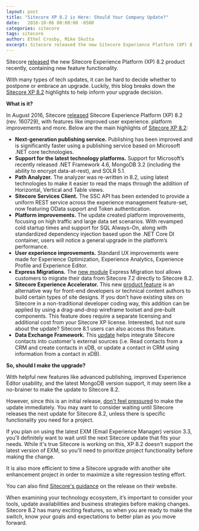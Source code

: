 ```yaml
---
layout: post
title: "Sitecore XP 8.2 is Here: Should Your Company Update?"
date:   2016-10-06 00:00:00 -0500
categories: sitecore
tags: sitecore
author: Ethel Crosby, Mike Skutta
excerpt: Sitecore released the new Sitecore Experience Platform (XP) 8.2 product recently, containing new feature functionality. With many types of tech updates, it can be hard to decide whether to postpone or embrace an upgrade. Luckily, this blog breaks down the Sitecore XP 8.2 highlights to help inform your upgrade decision.
---
```


Sitecore [released](http://www.sitecore.net/en/company/press-and-media/press-releases/2016/09/sitecore-launches-sitecore-experience-platform-8-2) the new Sitecore Experience Platform (XP) 8.2 product recently, containing new feature functionality.

With many types of tech updates, it can be hard to decide whether to postpone or embrace an upgrade. Luckily, this blog breaks down the [Sitecore XP 8.2](https://doc.sitecore.net/sitecore_experience_accelerator) highlights to help inform your upgrade decision.

**What is it?**

In August 2016, Sitecore [released](https://dev.sitecore.net/Downloads/Sitecore%20Experience%20Platform/82/Sitecore%20Experience%20Platform%2082%20Initial%20Release/Release%20Notes) Sitecore Experience Platform (XP) 8.2 (rev. 160729), with features like improved user experience. platform improvements and more. Below are the main highlights of [Sitecore XP 8.2](http://siteco.re/2cWRdNL):


* **Next-generation publishing service.** Publishing has been improved and is significantly faster using a publishing service based on Microsoft .NET core technologies.
* **Support for the latest technology platforms.** Support for Microsoft&rsquo;s recently released .NET Framework 4.6, MongoDB 3.2 (including the ability to encrypt data-at-rest), and SOLR 5.1.
* **Path Analyzer.** The analyzer was re-written in 8.2, using latest technologies to make it easier to read the maps through the addition of Horizontal, Vertical and Table views.
* **Sitecore Services Client.** The SSC API has been extended to provide a uniform REST service across the experience management feature-set, now featuring OData support and Token authentication.
* **Platform improvements.** The update created platform improvements, focusing on high traffic and large data set scenarios. With revamped cold startup times and support for SQL Always-On, along with standardized dependency injection based upon the .NET Core DI container, users will notice a general upgrade in the platform&rsquo;s performance.
* **User experience improvements.** Standard UX improvements were made for Experience Optimization, Experience Analytics, Experience Profile and Experience Editor.
* **Express Migrations.** The [new module](https://dev.sitecore.net/Downloads/Express%20Migration%20Tool/10/Express%20Migration%20Tool%2010%20Initial%20Release) Express Migration tool allows customers to migrate their data from Sitecore 7.2 directly to Sitecore 8.2.
* **Sitecore Experience Accelerator.** This new [product feature](https://doc.sitecore.net/sitecore_experience_accelerator) is an alternative way for front-end developers or technical content authors to build certain types of site designs. If you don&rsquo;t have existing sites on Sitecore in a non-traditional developer coding way, this addition can be applied by using a drag-and-drop wireframe toolset and pre-built components. This feature does require a separate licensing and additional cost from your Sitecore XP license. Interested, but not sure about the update? Sitecore 8.1 users can also access this feature.
* **Data Exchange Framework.** This [update](http://integrationsdn.sitecore.net/DataExchangeFramework/v1.1/getting-started/overview.html) helps integrate Sitecore contacts into customer's external sources (i.e. Read contacts from a CRM and create contacts in xDB, or update a contact in CRM using information from a contact in xDB).

**So, should I make the upgrade?**

With helpful new features like advanced publishing, improved Experience Editor usability, and the latest MongoDB version support, it may seem like a no-brainer to make the update to Sitecore 8.2.

However, since this is an initial release, [don't feel pressured](https://kb.sitecore.net/articles/631685) to make the update immediately. You may want to consider waiting until Sitecore releases the next update for Sitecore 8.2, unless there is specific functionality you need for a project.

If you plan on using the latest EXM (Email Experience Manager) version 3.3, you'll definitely want to wait until the next Sitecore update that fits your needs. While it's true Sitecore is working on this, XP 8.2 doesn't support the latest version of EXM, so you'll need to prioritize project functionality before making the change.

It is also more efficient to time a Sitecore upgrade with another site enhancement project in order to maximize a site regression testing effort.

You can also find [Sitecore's guidance](https://dev.sitecore.net/Downloads/Sitecore%20Experience%20Platform/82/Sitecore%20Experience%20Platform%2082%20Initial%20Release/Release%20Notes) on the release on their website.

When examining your technology ecosystem, it&rsquo;s important to consider your tools, update availabilities and business strategies before making changes. Sitecore 8.2 has many exciting features, so when you are ready to make the switch, know your goals and expectations to better plan as you move forward.